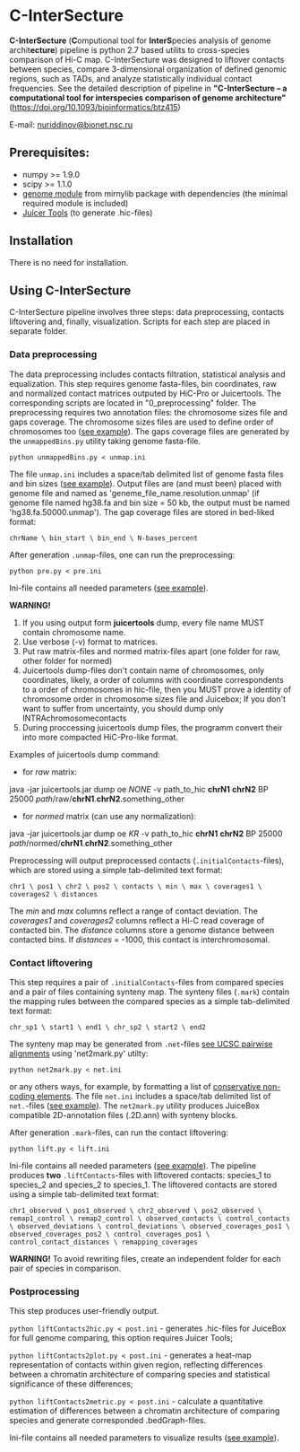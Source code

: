 # C-InterSecture
**C-InterSecture** (**C**omputional tool for **InterS**pecies analysis of genome archit**ecture**) pipeline is python 2.7 based utilits to cross-species comparison of Hi-C map. C-InterSecture was designed to liftover contacts between species, compare 3-dimensional organization of defined genomic regions, such as TADs, and analyze statistically individual contact frequencies. See the detailed description of pipeline in **"C-InterSecture – a computational tool for interspecies comparison of genome architecture"** (https://doi.org/10.1093/bioinformatics/btz415)

E-mail: nuriddinov@bionet.nsc.ru

## Prerequisites:
- numpy >= 1.9.0
- scipy >= 1.1.0
- [genome module](https://mirnylab.bitbucket.io/hiclib/_modules/mirnylib/genome.html) from mirnylib package with dependencies (the minimal required module is included)
- [Juicer Tools](https://github.com/aidenlab/juicer) (to generate .hic-files)

## Installation
There is no need for installation.

## Using C-InterSecture
C-InterSecture pipeline involves three steps: data preprocessing, contacts liftovering and, finally, visualization. Scripts for each step are placed in separate folder. 

### Data preprocessing
The data preprocessing includes contacts filtration, statistical analysis and equalization. This step requires genome fasta-files, bin coordinates, raw and normalized contact matrices outputed by HiC-Pro or Juicertools. The corresponding scripts are located in "0_preprocessing" folder. The preprocessing requires two annotation files: the chromosome sizes file and gaps coverage. The chromosome sizes files are used to define order of chromosomes too ([see example](https://github.com/NuriddinovMA/C-InterSecture/tree/master/0_preprocessing/EXAMPLE-CHROM-SIZES.ini)). The gaps coverage files are generated by the `unmappedBins.py` utility taking genome fasta-file.
```
python unmappedBins.py < unmap.ini
```
The file `unmap.ini` includes a space/tab delimited list of genome fasta files and bin sizes ([see example](https://github.com/NuriddinovMA/C-InterSecture/tree/master/0_preprocessing/EXAMPLE-UNMAP.ini)).
Output files are (and must been) placed with genome file and named as 'geneme_file_name.resolution.unmap' (if genome file named hg38.fa and bin size = 50 kb, the output must be named 'hg38.fa.50000.unmap'). The gap coverage files are stored in bed-liked format:
```
chrName \ bin_start \ bin_end \ N-bases_percent
```
After generation `.unmap`-files, one can run the preprocessing:
```
python pre.py < pre.ini
```
Ini-file contains all needed parameters ([see example](https://github.com/NuriddinovMA/C-InterSecture/tree/master/0_preprocessing/EXAMPLE-PRE.ini)).

**WARNING!** 
1. If you using output form **juicertools** dump, every file name MUST contain chromosome name.
2. Use verbose (-v) format to matrices.
3. Put raw matrix-files and normed matrix-files apart (one folder for raw, other folder for normed)
4. Juicertools dump-files don't contain name of chromosomes, only coordinates, likely, a order of columns with coordinate correspondents to a order of chromosomes in hic-file, then you MUST prove a identity of chromosome order in chromosome sizes file and Juicebox; If you don't want to suffer from uncertainty, you should dump only INTRAchromosomecontacts
5. During proccessing juicertools dump files, the programm convert their into more compacted HiC-Pro-like format.

Examples of juicertools dump command:
* for *raw* matrix: 

java -jar juicertools.jar dump oe *NONE* -v path_to_hic **chrN1** **chrN2** BP 25000 _path_/raw/**chrN1**.**chrN2**.something_other
* for *normed* matrix (can use any normalization): 

java -jar juicertools.jar dump oe *KR* -v path_to_hic **chrN1** **chrN2** BP 25000 _path_/normed/**chrN1**.**chrN2**.something_other

Preprocessing will output preprocessed contacts (`.initialContacts`-files), which are stored using a simple tab-delimited text format:
```
chr1 \ pos1 \ chr2 \ pos2 \ contacts \ min \ max \ coverages1 \ coverages2 \ distances
```
The *min* and *max* columns reflect a range of contact deviation. The *coverages1* and *coverages2* columns reflect a Hi-C read coverage of contacted bin. The *distance* columns store a genome distance between contacted bins. If *distances* = -1000, this contact is interchromosomal.

### Contact liftovering
This step requires a pair of `.initialContacts`-files from compared species and a pair of files containing synteny map. 
The synteny files (`.mark`) contain the mapping rules between the compared species as a simple tab-delimited text format:
```
chr_sp1 \ start1 \ end1 \ chr_sp2 \ start2 \ end2
```
The synteny map may be generated from `.net`-files [see UCSC pairwise alignments](http://hgdownload.soe.ucsc.edu/downloads.html) using 'net2mark.py' utilty: 
```
python net2mark.py < net.ini
```
or any others ways, for example, by formatting a list of [conservative non-coding elements](http://ancora.genereg.net/downloads/). The file `net.ini` includes a space/tab delimited list of `net.`-files ([see example](https://github.com/NuriddinovMA/C-InterSecture/tree/master/1_liftovering/EXAMPLE-NET.ini)). The `net2mark.py` utility produces JuiceBox compatible 2D-annotation files (.2D.ann) with synteny blocks.

After generation `.mark`-files, can run the contact liftovering:
```
python lift.py < lift.ini
```
Ini-file contains all needed parameters ([see example](https://github.com/NuriddinovMA/C-InterSecture/tree/master/1_liftovering/EXAMPLE-LIFT.ini)). The pipeline produces **two** `.liftContacts`-files with liftovered contacts: species_1 to species_2 and species_2 to species_1. The liftovered contacts are stored using a simple tab-delimited text format:
```
chr1_observed \ pos1_observed \ chr2_observed \ pos2_observed \ remap1_control \ remap2_control \ observed_contacts \ control_contacts \ observed_deviations \ control_deviations \ observed_coverages_pos1 \ observed_coverages_pos2 \ control_coverages_pos1 \ control_contact_distances \ remapping_coverages
```
**WARNING!** To avoid rewriting files, create an independent folder for each pair of species in comparison.

### Postprocessing
This step produces user-friendly output.

`python liftContacts2hic.py < post.ini` - generates .hic-files for JuiceBox for full genome comparing, this option requires Juicer Tools;

`python liftContacts2plot.py < post.ini` - generates a heat-map representation of contacts within given region, reflecting differences between a chromatin architecture of comparing species and statistical significance of these differences;

`python liftContacts2metric.py < post.ini` - calculate a quantitative estimation of differences between a chromatin architecture of comparing species and generate corresponded .bedGraph-files.

Ini-file contains all needed parameters to visualize results ([see example](https://github.com/NuriddinovMA/C-InterSecture/tree/master/2_postprocessing/EXAMPLE-POST.ini)).
